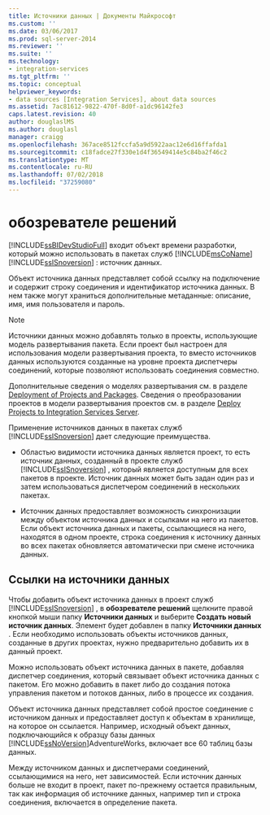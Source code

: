 ```yaml
---
title: Источники данных | Документы Майкрософт
ms.custom: ''
ms.date: 03/06/2017
ms.prod: sql-server-2014
ms.reviewer: ''
ms.suite: ''
ms.technology:
- integration-services
ms.tgt_pltfrm: ''
ms.topic: conceptual
helpviewer_keywords:
- data sources [Integration Services], about data sources
ms.assetid: 7ac81612-9822-470f-8d0f-a1dc96142fe3
caps.latest.revision: 40
author: douglaslMS
ms.author: douglasl
manager: craigg
ms.openlocfilehash: 367ace8512fccfa5a9d5922aac12e6d16ffafda1
ms.sourcegitcommit: c18fadce27f330e1d4f36549414e5c84ba2f46c2
ms.translationtype: MT
ms.contentlocale: ru-RU
ms.lasthandoff: 07/02/2018
ms.locfileid: "37259080"
---
```

# <a name="data-sources"></a>обозревателе решений
  [!INCLUDE[ssBIDevStudioFull](../../includes/ssbidevstudiofull-md.md)] входит объект времени разработки, который можно использовать в пакетах служб [!INCLUDE[msCoName](../../includes/msconame-md.md)] [!INCLUDE[ssISnoversion](../../includes/ssisnoversion-md.md)] : источник данных.  
  
 Объект источника данных представляет собой ссылку на подключение и содержит строку соединения и идентификатор источника данных. В нем также могут храниться дополнительные метаданные: описание, имя, имя пользователя и пароль.  
  
> [!NOTE]  
>  Источники данных можно добавлять только в проекты, использующие модель развертывания пакета. Если проект был настроен для использования модели развертывания проекта, то вместо источников данных используются созданные на уровне проекта диспетчеры соединений, которые позволяют использовать соединения совместно.  
>   
>  Дополнительные сведения о моделях развертывания см. в разделе [Deployment of Projects and Packages](../packages/deploy-integration-services-ssis-projects-and-packages.md). Сведения о преобразовании проектов в модели развертывания проектов см. в разделе [Deploy Projects to Integration Services Server](../deploy-projects-to-integration-services-server.md).  
  
 Применение источников данных в пакетах служб [!INCLUDE[ssISnoversion](../../includes/ssisnoversion-md.md)] дает следующие преимущества.  
  
-   Областью видимости источника данных является проект, то есть источник данных, созданный в проекте служб [!INCLUDE[ssISnoversion](../../includes/ssisnoversion-md.md)] , который является доступным для всех пакетов в проекте. Источник данных может быть задан один раз и затем использоваться диспетчером соединений в нескольких пакетах.  
  
-   Источник данных предоставляет возможность синхронизации между объектом источника данных и ссылками на него из пакетов. Если объект источника данных и пакеты, ссылающиеся на него, находятся в одном проекте, строка соединения к источнику данных во всех пакетах обновляется автоматически при смене источника данных.  
  
## <a name="reference-data-sources"></a>Ссылки на источники данных  
 Чтобы добавить объект источника данных в проект служб [!INCLUDE[ssISnoversion](../../includes/ssisnoversion-md.md)] , в **обозревателе решений** щелкните правой кнопкой мыши папку **Источники данных** и выберите **Создать новый источник данных**. Элемент будет добавлен в папку **Источники данных** . Если необходимо использовать объекты источников данных, созданные в других проектах, нужно предварительно добавить их в данный проект.  
  
 Можно использовать объект источника данных в пакете, добавляя диспетчер соединения, который связывает объект источника данных с пакетом. Его можно добавить в пакет либо до создания потока управления пакетом и потоков данных, либо в процессе их создания.  
  
 Объект источника данных представляет собой простое соединение с источником данных и предоставляет доступ к объектам в хранилище, на которое он ссылается. Например, исходный объект данных, подключающийся к образцу базы данных [!INCLUDE[ssNoVersion](../../includes/ssnoversion-md.md)]AdventureWorks, включает все 60 таблиц базы данных.  
  
 Между источником данных и диспетчерами соединений, ссылающимися на него, нет зависимостей. Если источник данных больше не входит в проект, пакет по-прежнему остается правильным, так как информация об источнике данных, например тип и строка соединения, включается в определение пакета.  
  
  
